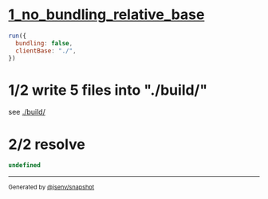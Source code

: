 # [1_no_bundling_relative_base](../../subbuild_import_meta_resolve.test.mjs#L44)

```js
run({
  bundling: false,
  clientBase: "./",
})
```

# 1/2 write 5 files into "./build/"

see [./build/](./build/)

# 2/2 resolve

```js
undefined
```

---

<sub>
  Generated by <a href="https://github.com/jsenv/core/tree/main/packages/independent/snapshot">@jsenv/snapshot</a>
</sub>
